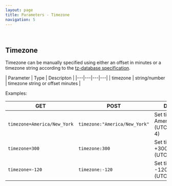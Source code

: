 ```yaml
---
layout: page
title: Parameters - Timezone
navigation: 5
---
```


<style>
	.inner a {
		color: royalblue;
		font-weight: bold;
	}
	.inner code {
		font-size: 100%;
	}
	.navigation li {
		padding: 0.3vh;
	}
	.sidebar {
		min-width: 300px;
	}
	.sidebar .sidebar-main {
	    height: calc(100% - 50px);
	    overflow-y: auto;
	}
</style>

<br>

## Timezone

Timezone can be manually specified using either an offset in minutes or a timezone string according to the [tz-database specification](https://en.wikipedia.org/wiki/List_of_tz_database_time_zones).

| Parameter | Type | Descripton |
|---|---|---|---|
| timezone | string/number | timezone string or offset minutes |

Examples:

| GET | POST | Descripton |
|---|---|---|
| `timezone=America/New_York` | `timezone:"America/New_York"` | Set timezone to America/New_York (UTC-5 or UTC-4) |
| `timezone=300` | `timezone:300` | Set timezone to +300 minutes (UTC+5) |
| `timezone=-120` | `timezone:-120` | Set timezone to -120 minutes (UTC-2) |

<br><br><br>
